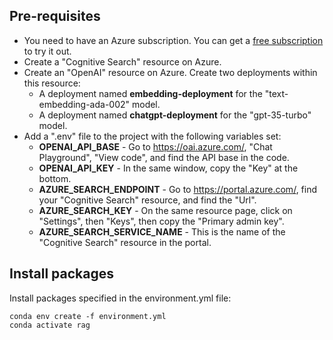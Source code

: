 ## Pre-requisites
- You need to have an Azure subscription. You can get a [free subscription](https://azure.microsoft.com/en-us/free) to try it out.
- Create a "Cognitive Search" resource on Azure.
- Create an "OpenAI" resource on Azure. Create two deployments within this resource: 
    - A deployment named **embedding-deployment** for the "text-embedding-ada-002" model.
    - A deployment named **chatgpt-deployment** for the "gpt-35-turbo" model.
- Add a ".env" file to the project with the following variables set:
    - **OPENAI_API_BASE** - Go to https://oai.azure.com/, "Chat Playground", "View code", and find the API base in the code.
    - **OPENAI_API_KEY** - In the same window, copy the "Key" at the bottom.
    - **AZURE_SEARCH_ENDPOINT** - Go to https://portal.azure.com/, find your "Cognitive Search" resource, and find the "Url".
    - **AZURE_SEARCH_KEY** - On the same resource page, click on "Settings", then "Keys", then copy the "Primary admin key".
    - **AZURE_SEARCH_SERVICE_NAME** - This is the name of the "Cognitive Search" resource in the portal.

## Install packages

Install packages specified in the environment.yml file:

```
conda env create -f environment.yml
conda activate rag
```
